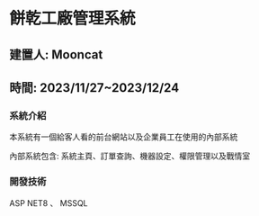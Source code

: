 # 餅乾工廠管理系統

## 建置人: Mooncat

## 時間: 2023/11/27~2023/12/24

### 系統介紹

本系統有一個給客人看的前台網站以及企業員工在使用的內部系統

內部系統包含: 系統主頁、訂單查詢、機器設定、權限管理以及戰情室

### 開發技術
ASP NET8 、 MSSQL


